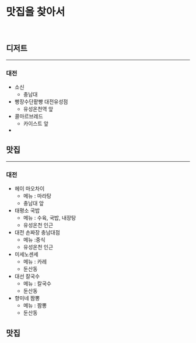 # 맛집을 찾아서
<br/>

## 디저트
---
### 대전
- 소신
  - 충남대
- 빵장수단팥빵 대전유성점
  - 유성온천역 앞
- 콜마르브레드
  - 카이스트 앞
- 


## 맛집
---
### 대전
- 헤이 마오차이
  - 메뉴 : 마라탕
  - 충남대 앞
- 태평소 국밥
  - 메뉴 : 수육, 국밥, 내장탕
  - 유성온천 인근
- 대전 손짜장 충남대점
  - 메뉴 :중식
  - 유성온천 인근
- 미세노센세
  - 메뉴 : 카레
  - 둔산동
- 대선 칼국수
  - 메뉴 : 칼국수
  - 둔산동
- 향미네 짬뽕
  - 메뉴 : 짬뽕
  - 둔산동
## 맛집
